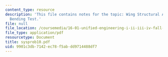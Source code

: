 ```yaml
---
content_type: resource
description: 'This file contains notes for the topic: Wing Structural Analysis and
  Bending Test.'
file: null
file_location: /coursemedia/16-01-unified-engineering-i-ii-iii-iv-fall-2005-spring-2006/9901c3db7142ec78f5abdd9714488df7_sysprob10.pdf
file_type: application/pdf
resourcetype: Document
title: sysprob10.pdf
uid: 9901c3db-7142-ec78-f5ab-dd9714488df7
---
```

